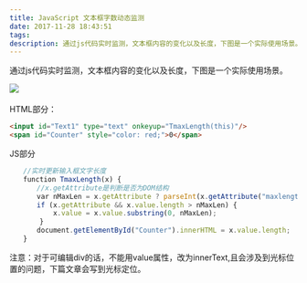 ```yaml
---
title: JavaScript 文本框字数动态监测
date: 2017-11-28 18:43:51
tags:
description: 通过js代码实时监测，文本框内容的变化以及长度，下图是一个实际使用场景。
---
```


通过js代码实时监测，文本框内容的变化以及长度，下图是一个实际使用场景。

 
![](https://images2018.cnblogs.com/blog/1194550/201711/1194550-20171128184815206-1560586040.png)
　　

HTML部分：
``` HTML
<input id="Text1" type="text" onkeyup="TmaxLength(this)"/>
<span id="Counter" style="color: red;">0</span>  
```
JS部分

``` JavaScript
　　//实时更新输入框文字长度
　　function TmaxLength(x) {
　　　　//x.getAttribute是判断是否为DOM结构
　　　　var nMaxLen = x.getAttribute ? parseInt(x.getAttribute("maxlength")) : ""; 
　　　　if (x.getAttribute && x.value.length > nMaxLen) { 
    　　　　x.value = x.value.substring(0, nMaxLen); 
    　　} 
　　　　document.getElementById("Counter").innerHTML = x.value.length; 
　　}
```

注意：对于可编辑div的话，不能用value属性，改为innerText,且会涉及到光标位置的问题，下篇文章会写到光标定位。

 